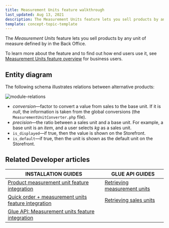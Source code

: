 ```yaml
---
title: Measurement Units feature walkthrough
last_updated: Aug 13, 2021
description: The Measurement Units feature lets you sell products by any unit of measure defined by in the Back Office
template: concept-topic-template
---
```


The _Measurement Units_ feature lets you sell products by any unit of measure defined by in the Back Office.


To learn more about the feature and to find out how end users use it, see [Measurement Units feature overview](/docs/scos/user/features/{{page.version}}/measurement-units-feature-overview.html) for business users.


## Entity diagram

The following schema illustrates relations between alternative products:

<div class="width-100">

![module-relations](https://spryker.s3.eu-central-1.amazonaws.com/docs/Features/Packaging+%26+Measurement+Units/Measurement+Units/Measurement+Units+Feature+Overview/product_units_relation.png)

* *conversion*—factor to convert a value from sales to the base unit. If it is *null*, the information is taken from the global conversions (the `MeasurementUnitConverter.php` file).
* *precision*—the ratio between a sales unit and a base unit. For example, a base unit is an *item*, and a user selects *kg* as a sales unit.
* `is_displayed`—if true, then the value is shown on the Storefront.
* `is_default`—if true, then the unit is shown as the default unit on the Storefront.

</div>


## Related Developer articles

|INSTALLATION GUIDES | GLUE API GUIDES |
|---------|---------|
| [Product measurement unit feature integration](/docs/scos/dev/feature-integration-guides/{{page.version}}/product-measurement-unit-feature-integration.html)  | [Retrieving measurement units](/docs/scos/dev/glue-api-guides/{{page.version}}/retrieving-measurement-units.html)  |
| [Quick order + measurement units feature integration](/docs/pbc/all/cart-and-checkout/{{site.version}}/install-and-upgrade/install-features/install-the-quick-add-to-cart-measurement-units-feature.html) | [Retrieving sales units](/docs/scos/dev/glue-api-guides/{{page.version}}/managing-products/concrete-products/retrieving-sales-units.html)  |
| [Glue API: Measurement units feature integration](/docs/scos/dev/feature-integration-guides/{{page.version}}/glue-api/glue-api-measurement-units-feature-integration.html)  |   |
